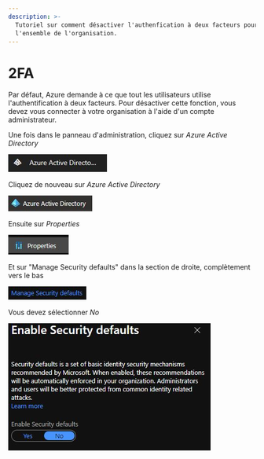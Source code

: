 ```yaml
---
description: >-
  Tutoriel sur comment désactiver l'authenfication à deux facteurs pour
  l'ensemble de l'organisation.
---
```


# 2FA

Par défaut, Azure demande à ce que tout les utilisateurs utilise l'authentification à deux facteurs. Pour désactiver cette fonction, vous devez vous connecter à votre organisation à l'aide d'un compte administrateur.

Une fois dans le panneau d'administration, cliquez sur _Azure Active Directory_&#x20;

<div align="left">

<img src="../.gitbook/assets/IMAGE1.JPG" alt="">

</div>

Cliquez de nouveau sur _Azure Active Directory_&#x20;

<div align="left">

<img src="../.gitbook/assets/IMAGE2.JPG" alt="">

</div>

Ensuite sur _Properties_

<div align="left">

<img src="../.gitbook/assets/IMAGE3.JPG" alt="">

</div>

Et sur "Manage Security defaults" dans la section de droite, complètement vers le bas&#x20;

<div align="left">

<img src="../.gitbook/assets/IMAGE4.JPG" alt="">

</div>

Vous devez sélectionner _No_

<div align="left">

<img src="../.gitbook/assets/IMAGE5.JPG" alt="">

</div>
